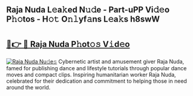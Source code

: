 ## Raja Nuda L𝚎a𝚔ed N𝚞𝚍e - Part-uPP Vi𝚍𝚎o P𝚑𝚘tos - H𝚘𝚝 O𝚗𝚕yf𝚊ns L𝚎a𝚔s h8swW

# <h2><a href="http://kf00cpg.oniu.top/?m=Raja+Nuda">🔗👉 🔴 Raja Nuda P𝚑ot𝚘𝚜 V𝚒d𝚎o</a></h2>

[![Raja Nuda Nu𝚍e𝚜](https://i.imgur.com/0qMVB7G.gif)](http://kf00cpg.oniu.top/?m=Raja+Nuda)
Cybernetic artist and amusement giver Raja Nuda, famed for publishing dance and lifestyle tutorials through popular dance moves and compact clips. Inspiring humanitarian worker Raja Nuda, celebrated for their dedication and commitment to helping those in need around the world.  
